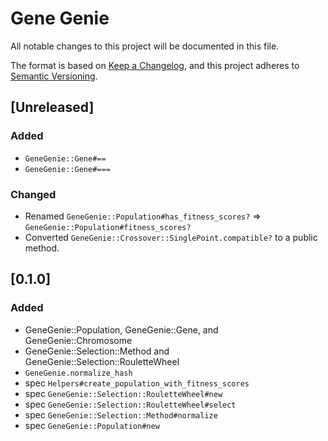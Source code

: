 # Gene Genie
All notable changes to this project will be documented in this file.

The format is based on [Keep a Changelog](https://keepachangelog.com/en/1.0.0/),
and this project adheres to 
[Semantic Versioning](https://semver.org/spec/v2.0.0.html).

## [Unreleased]
### Added
- `GeneGenie::Gene#==`
- `GeneGenie::Gene#===`

### Changed
- Renamed `GeneGenie::Population#has_fitness_scores?` => 
  `GeneGenie::Population#fitness_scores?` 
- Converted `GeneGenie::Crossover::SinglePoint.compatible?` to a public 
  method.

## [0.1.0]
### Added
- GeneGenie::Population, GeneGenie::Gene, and GeneGenie::Chromosome
- GeneGenie::Selection::Method and GeneGenie::Selection::RouletteWheel
- `GeneGenie.normalize_hash`
- spec `Helpers#create_population_with_fitness_scores`
- spec `GeneGenie::Selection::RouletteWheel#new`
- spec `GeneGenie::Selection::RouletteWheel#select`
- spec `GeneGenie::Selection::Method#normalize`
- spec `GeneGenie::Population#new`
